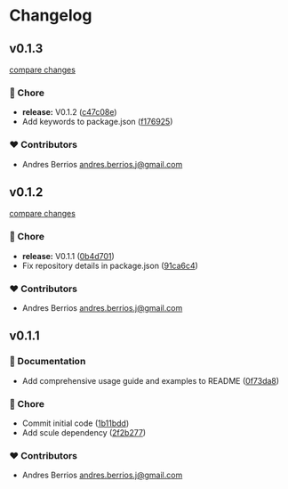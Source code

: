 # Changelog


## v0.1.3

[compare changes](https://github.com/andresberrios/nuxt-procedures/compare/v0.1.2...v0.1.3)

### 🏡 Chore

- **release:** V0.1.2 ([c47c08e](https://github.com/andresberrios/nuxt-procedures/commit/c47c08e))
- Add keywords to package.json ([f176925](https://github.com/andresberrios/nuxt-procedures/commit/f176925))

### ❤️ Contributors

- Andres Berrios <andres.berrios.j@gmail.com>

## v0.1.2

[compare changes](https://github.com/andresberrios/nuxt-procedures/compare/v0.1.1...v0.1.2)

### 🏡 Chore

- **release:** V0.1.1 ([0b4d701](https://github.com/andresberrios/nuxt-procedures/commit/0b4d701))
- Fix repository details in package.json ([91ca6c4](https://github.com/andresberrios/nuxt-procedures/commit/91ca6c4))

### ❤️ Contributors

- Andres Berrios <andres.berrios.j@gmail.com>

## v0.1.1


### 📖 Documentation

- Add comprehensive usage guide and examples to README ([0f73da8](https://github.com/andresberrios/nuxt-procedures/commit/0f73da8))

### 🏡 Chore

- Commit initial code ([1b11bdd](https://github.com/andresberrios/nuxt-procedures/commit/1b11bdd))
- Add scule dependency ([2f2b277](https://github.com/andresberrios/nuxt-procedures/commit/2f2b277))

### ❤️ Contributors

- Andres Berrios <andres.berrios.j@gmail.com>

